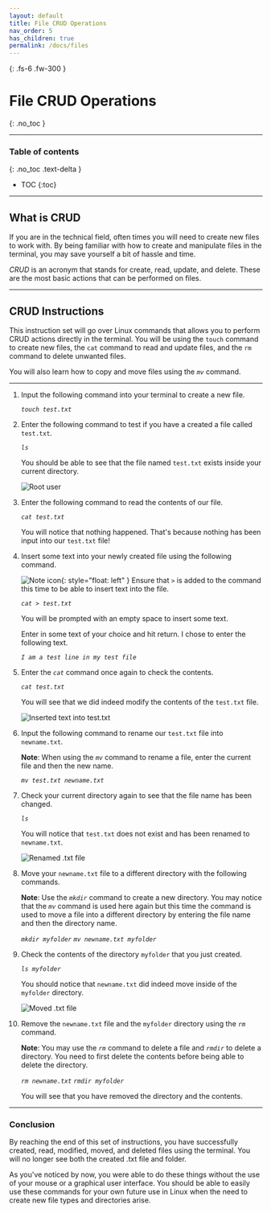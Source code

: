 ```yaml
---
layout: default
title: File CRUD Operations
nav_order: 5
has_children: true
permalink: /docs/files
---
```


{: .fs-6 .fw-300 }

# File CRUD Operations
{: .no_toc }

---

### Table of contents
{: .no_toc .text-delta }
* TOC
{:toc}

---

## What is CRUD

If you are in the technical field, often times you will need to create new files to work with. By being familiar with how to create and manipulate files in the terminal, you may save yourself a bit of hassle and time. 

_CRUD_ is an acronym that stands for create, read, update, and delete. These are the most basic actions that can be performed on files.

---

## CRUD Instructions

This instruction set will go over Linux commands that allows you to perform CRUD actions directly in the terminal. You will be using the `touch` command to create new files, the `cat` command to read and update files, and the `rm` command to delete unwanted files.

 You will also learn how to copy and move files using the *`mv`* command.

---

1. Input the following command into your terminal to create a new file.

    *`touch test.txt`*


2. Enter the following command to test if you have a created a file called `test.txt`.

    *`ls`*

    You should be able to see that the file named `test.txt` exists inside your current directory.

    ![Root user](https://github.com/dl90/linux-basics/blob/gh-pages/docs/images/files/rootuser.png?raw=true "Root user")


3. Enter the following command to read the contents of our file.

    *`cat test.txt`*

    You will notice that nothing happened. That's because nothing has been input into our `test.txt` file!


4. Insert some text into your newly created file using the following command.

    ![Note icon](https://github.com/dl90/linux-basics/blob/gh-pages/docs/images/icons/note.png?raw=true "Note"){: style="float: left" } Ensure that *`>`* is added to the command this time to be able to insert text into the file.

    *`cat > test.txt`*

    You will be prompted with an empty space to insert some text.

    Enter in some text of your choice and hit return. I chose to enter the following text.

    *`I am a test line in my test file`*


5. Enter the *`cat`* command once again to check the contents.

    *`cat test.txt`*

    You will see that we did indeed modify the contents of the `test.txt` file.

    ![Inserted text into test.txt](https://github.com/dl90/linux-basics/blob/gh-pages/docs/images/files/insert-text.png?raw=true "test.txt has contents")


6. Input the following command to rename our `test.txt` file into `newname.txt`.

    **Note**: When using the *`mv`* command to rename a file, enter the current file and then the new name.

    *`mv test.txt newname.txt`*


7. Check your current directory again to see that the file name has been changed.

    *`ls`*

    You will notice that `test.txt` does not exist and has been renamed to `newname.txt`.

    ![Renamed .txt file](https://github.com/dl90/linux-basics/blob/gh-pages/docs/images/files/renamed.png?raw=true "Renamed .txt file.")


8. Move your `newname.txt` file to a different directory with the following commands.

    **Note**: Use the *`mkdir`* command to create a new directory. You may notice that the *`mv`* command is used here again but this time the command is used to move a file into a different directory by entering the file name and then the directory name.

    *`mkdir myfolder`*
    *`mv newname.txt myfolder`*


9. Check the contents of the directory `myfolder` that you just created.

    *`ls myfolder`*

    You should notice that `newname.txt` did indeed move inside of the `myfolder` directory.

    ![Moved .txt file](https://github.com/dl90/linux-basics/blob/gh-pages/docs/images/files/moved.png?raw=true "Moved .txt file.")


10. Remove the `newname.txt` file and the `myfolder` directory using the *`rm`* command.

    **Note**: You may use the *`rm`* command to delete a file and *`rmdir`* to delete a directory. You need to first delete the contents before being able to delete the directory.

    *`rm newname.txt`*
    *`rmdir myfolder`*

    You will see that you have removed the directory and the contents.

---

### Conclusion

By reaching the end of this set of instructions, you have successfully created, read, modified, moved, and deleted files using the terminal. You will no longer see both the created .txt file and folder.

As you've noticed by now, you were able to do these things without the use of your mouse or a graphical user interface. You should be able to easily use these commands for your own future use in Linux when the need to create new file types and directories arise.
